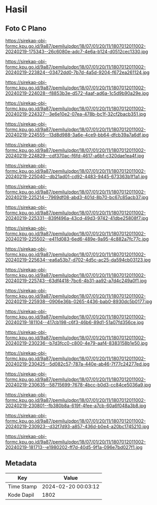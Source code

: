 # Hasil

## Foto C Plano

https://sirekap-obj-formc.kpu.go.id/9a87/pemilu/pdpr/18/07/01/20/11/1807012011002-20240219-175343--26c6080e-adc7-4e6a-b124-d0512cec1330.jpg

https://sirekap-obj-formc.kpu.go.id/9a87/pemilu/pdpr/18/07/01/20/11/1807012011002-20240219-223824--03472dd0-7b7d-4a5d-9204-f672ea261124.jpg

https://sirekap-obj-formc.kpu.go.id/9a87/pemilu/pdpr/18/07/01/20/11/1807012011002-20240219-224028--f8853b3e-d572-4aaf-ad6a-1c5d9b90a29e.jpg

https://sirekap-obj-formc.kpu.go.id/9a87/pemilu/pdpr/18/07/01/20/11/1807012011002-20240219-224327--3e6e10e2-07ea-478b-bc1f-32cf2bacb351.jpg

https://sirekap-obj-formc.kpu.go.id/9a87/pemilu/pdpr/18/07/01/20/11/1807012011002-20240219-224555--13d8d988-3a6e-4ce9-bb64-dfcb39a7a6df.jpg

https://sirekap-obj-formc.kpu.go.id/9a87/pemilu/pdpr/18/07/01/20/11/1807012011002-20240219-224829--cdf370ac-f6fd-4617-a6bf-c320dae1ea4f.jpg

https://sirekap-obj-formc.kpu.go.id/9a87/pemilu/pdpr/18/07/01/20/11/1807012011002-20240219-225040--db21ad01-cd92-4483-9445-673363b1f1a1.jpg

https://sirekap-obj-formc.kpu.go.id/9a87/pemilu/pdpr/18/07/01/20/11/1807012011002-20240219-225214--7969df08-abd3-401d-8b70-bc67c85acb37.jpg

https://sirekap-obj-formc.kpu.go.id/9a87/pemilu/pdpr/18/07/01/20/11/1807012011002-20240219-225331--839f496a-43cd-49d3-9742-41dbe25808f7.jpg

https://sirekap-obj-formc.kpu.go.id/9a87/pemilu/pdpr/18/07/01/20/11/1807012011002-20240219-225502--e411d083-6ed6-489e-9a95-4c882a7fc77c.jpg

https://sirekap-obj-formc.kpu.go.id/9a87/pemilu/pdpr/18/07/01/20/11/1807012011002-20240219-225634--ea6a53b7-d702-4d5c-ac25-da594cb03123.jpg

https://sirekap-obj-formc.kpu.go.id/9a87/pemilu/pdpr/18/07/01/20/11/1807012011002-20240219-225743--63df4418-7bc6-4b31-aa92-a7d4c249a0f1.jpg

https://sirekap-obj-formc.kpu.go.id/9a87/pemilu/pdpr/18/07/01/20/11/1807012011002-20240219-225938--0906e36b-0265-4436-bab0-8930dc5b0177.jpg

https://sirekap-obj-formc.kpu.go.id/9a87/pemilu/pdpr/18/07/01/20/11/1807012011002-20240219-181104--417cb198-c6f3-46b6-89d1-51a07fd356ce.jpg

https://sirekap-obj-formc.kpu.go.id/9a87/pemilu/pdpr/18/07/01/20/11/1807012011002-20240219-230236--b7d3fcc0-c800-4e79-aaf4-8383158b1e50.jpg

https://sirekap-obj-formc.kpu.go.id/9a87/pemilu/pdpr/18/07/01/20/11/1807012011002-20240219-230425--5d082c57-787a-440e-ab46-7f77c24277ed.jpg

https://sirekap-obj-formc.kpu.go.id/9a87/pemilu/pdpr/18/07/01/20/11/1807012011002-20240219-230635--58715699-7678-4bcc-b0d3-cc84ce5036a9.jpg

https://sirekap-obj-formc.kpu.go.id/9a87/pemilu/pdpr/18/07/01/20/11/1807012011002-20240219-230801--fb380b8a-619f-4fee-a7cb-60a6f048a3b8.jpg

https://sirekap-obj-formc.kpu.go.id/9a87/pemilu/pdpr/18/07/01/20/11/1807012011002-20240219-230923--d32f7d93-a857-436d-b0e4-a20bc1745210.jpg

https://sirekap-obj-formc.kpu.go.id/9a87/pemilu/pdpr/18/07/01/20/11/1807012011002-20240219-181713--e1980202-ff7d-40d5-9f1a-096e7bd027f1.jpg


## Metadata

| Key        | Value               |
| ---------- | ------------------- |
| Time Stamp | 2024-02-20 00:03:12 |
| Kode Dapil | 1802                |



